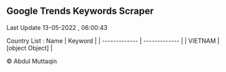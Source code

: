

## Google Trends Keywords Scraper 
 
Last Update 13-05-2022 , 06:00:43

Country List :
 Name  | Keyword |
| ------------- | ------------- |
| VIETNAM | [object Object] |



© Abdul Muttaqin 
